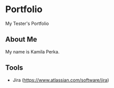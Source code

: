# Portfolio
My Tester's Portfolio
## About Me 

My name is Kamila Perka. 
## Tools

* Jira (https://www.atlassian.com/software/jira)
